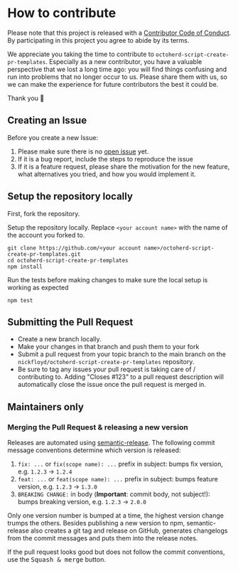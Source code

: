 # How to contribute

Please note that this project is released with a [Contributor Code of Conduct](CODE_OF_CONDUCT.md).
By participating in this project you agree to abide by its terms.

We appreciate you taking the time to contribute to `octoherd-script-create-pr-templates`. Especially as a new contributor, you have a valuable perspective that we lost a long time ago: you will find things confusing and run into problems that no longer occur to us. Please share them with us, so we can make the experience for future contributors the best it could be.

Thank you 💖

## Creating an Issue

Before you create a new Issue:

1. Please make sure there is no [open issue](https://github.com/nickfloyd/octoherd-script-create-pr-templates/issues?utf8=%E2%9C%93&q=is%3Aissue) yet.
2. If it is a bug report, include the steps to reproduce the issue
3. If it is a feature request, please share the motivation for the new feature, what alternatives you tried, and how you would implement it.

## Setup the repository locally

First, fork the repository.

Setup the repository locally. Replace `<your account name>` with the name of the account you forked to.

```shell
git clone https://github.com/<your account name>/octoherd-script-create-pr-templates.git
cd octoherd-script-create-pr-templates
npm install
```

Run the tests before making changes to make sure the local setup is working as expected

```shell
npm test
```

## Submitting the Pull Request

- Create a new branch locally.
- Make your changes in that branch and push them to your fork
- Submit a pull request from your topic branch to the main branch on the `nickfloyd/octoherd-script-create-pr-templates` repository.
- Be sure to tag any issues your pull request is taking care of / contributing to. Adding "Closes #123" to a pull request description will automatically close the issue once the pull request is merged in.

## Maintainers only

### Merging the Pull Request & releasing a new version

Releases are automated using [semantic-release](https://github.com/semantic-release/semantic-release).
The following commit message conventions determine which version is released:

1. `fix: ...` or `fix(scope name): ...` prefix in subject: bumps fix version, e.g. `1.2.3` → `1.2.4`
2. `feat: ...` or `feat(scope name): ...` prefix in subject: bumps feature version, e.g. `1.2.3` → `1.3.0`
3. `BREAKING CHANGE:` in body (**Important**: commit body, not subject!): bumps breaking version, e.g. `1.2.3` → `2.0.0`

Only one version number is bumped at a time, the highest version change trumps the others.
Besides publishing a new version to npm, semantic-release also creates a git tag and release
on GitHub, generates changelogs from the commit messages and puts them into the release notes.

If the pull request looks good but does not follow the commit conventions, use the <kbd>Squash & merge</kbd> button.
